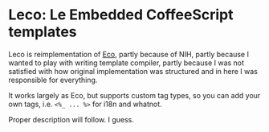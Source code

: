 # Leco: Le Embedded CoffeeScript templates

Leco is reimplementation of [Eco](https://github.com/sstephenson/eco), partly
because of NIH, partly because I wanted to play with writing template compiler,
partly because I was not satisfied with how original implementation was
structured and in here I was responsible for everything.

It works largely as Eco, but supports custom tag types, so you can add your own
tags, i.e. `<%_ ... %>` for i18n and whatnot.

Proper description will follow. I guess.
